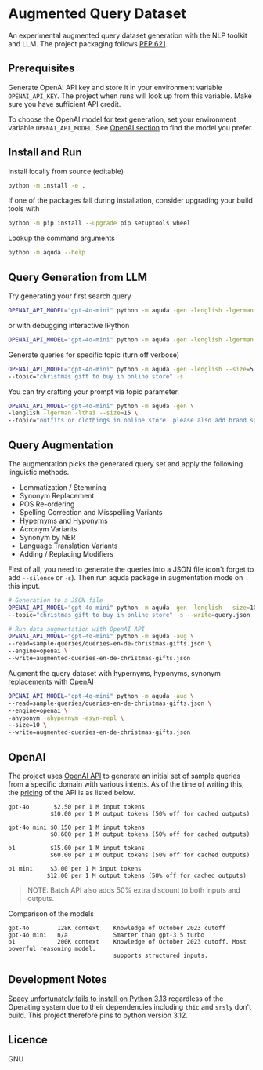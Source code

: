 # Augmented Query Dataset

An experimental augmented query dataset generation with the NLP toolkit and LLM. The project packaging follows [PEP 621](https://peps.python.org/pep-0621/).

## Prerequisites

Generate OpenAI API key and store it in your environment variable `OPENAI_API_KEY`. The project when runs will look up from this variable. Make sure you have sufficient API credit.

To choose the OpenAI model for text generation, set your environment variable `OPENAI_API_MODEL`. See [OpenAI section](#openai) to find the model you prefer.

## Install and Run

Install locally from source (editable)

```sh
python -m install -e .
```

If one of the packages fail during installation, consider upgrading your build tools with

```sh
python -m pip install --upgrade pip setuptools wheel
```

Lookup the command arguments

```sh
python -m aquda --help
```

## Query Generation from LLM

Try generating your first search query

```sh
OPENAI_API_MODEL="gpt-4o-mini" python -m aquda -gen -lenglish -lgerman --size=1
```

or with debugging interactive IPython

```sh
OPENAI_API_MODEL="gpt-4o-mini" python -m aquda -gen -lenglish -lgerman --size=1 --debug
```

Generate queries for specific topic (turn off verbose)

```sh
OPENAI_API_MODEL="gpt-4o-mini" python -m aquda -gen -lenglish --size=5 \
--topic="christmas gift to buy in online store" -s
```

You can try crafting your prompt via topic parameter.

```sh
OPENAI_API_MODEL="gpt-4o-mini" python -m aquda -gen \
-lenglish -lgerman -lthai --size=15 \
--topic="outfits or clothings in online store. please also add brand specific to some search queries if possible, also try different types of queries from users from various demographical groups" --silence
```

## Query Augmentation

The augmentation picks the generated query set and apply the following linguistic methods.

- Lemmatization / Stemming
- Synonym Replacement
- POS Re-ordering
- Spelling Correction and Misspelling Variants
- Hypernyms and Hyponyms
- Acronym Variants
- Synonym by NER
- Language Translation Variants
- Adding / Replacing Modifiers

First of all, you need to generate the queries into a JSON file (don't forget to add `--silence` or `-s`). Then run aquda package in augmentation mode on this input.

```sh
# Generation to a JSON file
OPENAI_API_MODEL="gpt-4o-mini" python -m aquda -gen -lenglish --size=10 \
--topic="christmas gift to buy in online store" -s --write=query.json

# Run data augmentation with OpenAI API
OPENAI_API_MODEL="gpt-4o-mini" python -m aquda -aug \
--read=sample-queries/queries-en-de-christmas-gifts.json \
--engine=openai \
--write=augmented-queries-en-de-christmas-gifts.json
```

Augment the query dataset with hypernyms, hyponyms, synonym replacements with OpenAI

```sh
OPENAI_API_MODEL="gpt-4o-mini" python -m aquda -aug \
--read=sample-queries/queries-en-de-christmas-gifts.json \
--engine=openai \
-ahyponym -ahypernym -asyn-repl \
--size=10 \
--write=augmented-queries-en-de-christmas-gifts.json
```

## OpenAI

The project uses [OpenAI API](https://platform.openai.com/docs/overview) to generate an initial set of sample queries from a specific domain with various intents. As of the time of writing this, the [pricing](https://openai.com/api/pricing/) of the API is as listed below.

```
gpt-4o       $2.50 per 1 M input tokens
            $10.00 per 1 M output tokens (50% off for cached outputs)

gpt-4o mini $0.150 per 1 M input tokens
            $0.600 per 1 M output tokens (50% off for cached outputs)

o1          $15.00 per 1 M input tokens
            $60.00 per 1 M output tokens (50% off for cached outputs)
          
o1 mini     $3.00 per 1 M input tokens
           $12.00 per 1 M output tokens (50% off for cached outputs)
```

> NOTE: Batch API also adds 50% extra discount to both inputs and outputs.

Comparison of the models

```
gpt-4o        128K context    Knowledge of October 2023 cutoff
gpt-4o mini   n/a             Smarter than gpt-3.5 turbo
o1            200K context    Knowledge of October 2023 cutoff. Most powerful reasoning model.
                              supports structured inputs.
```

## Development Notes

[Spacy unfortunately fails to install on Python 3.13](https://github.com/explosion/spaCy/issues/13658) regardless of the Operating system due to their dependencies including `thic` and `srsly` don't build. This project therefore pins to python version 3.12.


## Licence

GNU
